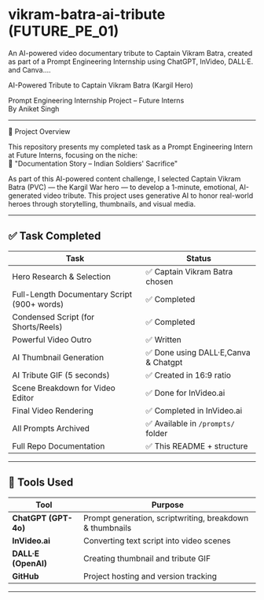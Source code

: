 # vikram-batra-ai-tribute (FUTURE_PE_01)
An AI-powered video documentary tribute to Captain Vikram Batra, created as part of a Prompt Engineering Internship using ChatGPT, InVideo, DALL·E. and Canva....

AI-Powered Tribute to Captain Vikram Batra (Kargil Hero)

Prompt Engineering Internship Project – Future Interns  
By Aniket Singh

---

🎯 Project Overview

This repository presents my completed task as a Prompt Engineering Intern at Future Interns, focusing on the niche:  
📝 "Documentation Story – Indian Soldiers' Sacrifice"

As part of this AI-powered content challenge, I selected Captain Vikram Batra (PVC) — the Kargil War hero — to develop a 1-minute, emotional, AI-generated video tribute. This project uses generative AI to honor real-world heroes through storytelling, thumbnails, and visual media.

---

## ✅ Task Completed

| Task                                       | Status     |
|--------------------------------------------|------------|
| Hero Research & Selection                  | ✅ Captain Vikram Batra chosen |
| Full-Length Documentary Script (900+ words)| ✅ Completed |
| Condensed Script (for Shorts/Reels)        | ✅ Completed |
| Powerful Video Outro                       | ✅ Written |
| AI Thumbnail Generation                    | ✅ Done using DALL·E,Canva & Chatgpt|
| AI Tribute GIF (5 seconds)                 | ✅ Created in 16:9 ratio |
| Scene Breakdown for Video Editor           | ✅ Done for InVideo.ai |
| Final Video Rendering                      | ✅ Completed in InVideo.ai |
| All Prompts Archived                       | ✅ Available in `/prompts/` folder |
| Full Repo Documentation                    | ✅ This README + structure |

---

## 🧠 Tools Used

| Tool                   | Purpose                                 |
|------------------      |------------------------------------------|
| **ChatGPT (GPT-4o)**   | Prompt generation, scriptwriting, breakdown & thumbnails|
| **InVideo.ai**         | Converting text script into video scenes     |
| **DALL·E (OpenAI)**    | Creating thumbnail and tribute GIF           |
| **GitHub**             | Project hosting and version tracking         |

---





